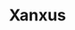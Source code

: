 ---
layout: author
title: "Xanxus"
categories: authors
role: Top Player Council
image: https://i.imgur.com/ZWK85dZ.png
comments: true
discord: Creeping Death Discord
about: "Member of the greatest Duel Links team 'Creeping Death'. "
accomplishments: "
* Duel Links:
4th place MCS4
Top16 MCS5
Top32 MCS6
Winner DLCS4
22th place DLPT Ranking

* TCG:
Played competitively, but stopped with the Duel Links release!

* Other Accomplishments:
Lifeguard
Ambulance men
High Diver
Wrestler"
---